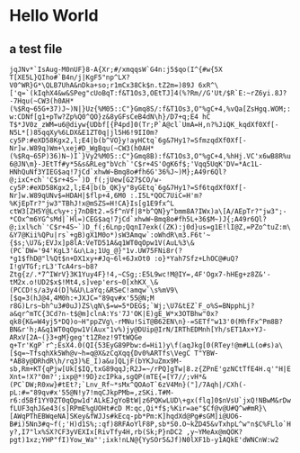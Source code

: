 # Hello World

## a test file

```jqJNv*`IsAug-M0nUF}8-A{Xr;#/xmqqsW`G4n:j5$qo(I^{#w{5X T[XE5L}QIho#`B4n/j|KgF5"np^LX?V0^WR}G*\QLB7UhA&nDka+so;r1mCx38Ck$n.tZ2m=)89J 6xR^\['q=`(kIqhX4&w&SPeg"cUoBqT:f&T1Os3,OEtTJ]4(%?Rm//G'Ut/$R`E:~rZ6yi.8J?-7Hqu(~CW3(h0AH*(%$Rq~65G+37)J~)N|}Uz{%M05::C"}Gmq8S/:f&T1Os3,O"%gC+4,%vQa[ZsHgq.WOM;:w:CDNf[g1+pTw?Zp%Q0^QO}z&8yGFsCeB4dN\h}/D7+q;E4 hC T$*JV0z_zWM=u6@diyw{UDbf[{P4pd]0(Tr;P`A@cl`UmA=H,n?%JiQK_kqdXf0Xf[-N5L*[)85qqXy%6LDX&E1ZT0q|jl5H6!9II0m?cy5P:#eXD58Kgx2,l;E4|b(b^VO}y!ayHCtq`6g&7Hy1?=SfmzqdXf0Xf[-Nr]w.W89q)Wm+\xej#D_WgBqu(~CW3(h0AH*(%$Rq~65P)36)N~)I`}Vy2%M05::C"}Gmq8B):f&T1Os3,O"%gC+4,%hHj.VC'x6wB8R%u6@JN\m}-JEtTf#y*5&s&RLeg"bVch`'C$r+4S'OgK6f$;'Vqq5UqK'DV=*Ac1L-HNhQuNf3YIEG$aq!7jCd`xhwW~Bmq8o#fh6G'36%J~)M};A49r6Ql?@;ixC+ch`'C$r+4S~`)D_f(;jUew[G27$CO/w-cy5P:#eXD58Kgx2,l;E4|b(b_QK}y"8yGEtq`6g&7Hy1?=Sf6tqdXf0Xf[-Nr]w.W89qUNv$=HDAH|$flp+4,6M0 :.I5L*QOC7UiC=H'm?%KjEpTr?"jw3"TBhJ!x@mSZS=H!CA}Is[g1E9fx^L ctW3[ZH5Y@Lc%y+:j7nDBt2.=Sf^nVf|8*b^QN}y"bmm8A?IWx)a\[A/AEpTr?"jw3";-*COx^m6YG^sMd|`Hl=)CEG$aq!7jCd`xhwW~Bmq8o#fh5L+36$M~)J{;A49r6Ql?@;ixl%ch`'C$r+4S~`)D_f(;6Lnp;QqnI7exk((ZK):j0d}us=g1E!lI@Z,=PZo^tuZ:m\&Y7@Kii%QPu|rs`+gB)gX1M0o*)sW3Amqw`:oWhdR\m3.F6t'~{$s;\U7&;EVJx]p8lA:VeTD51A&q1WT0qOpw1V(AuL%3\&(PC`DW='94'KgL3'&u\La;1Ug_@}"1v.UW75FNi8r(?*g1$fhD@"l%Qt$n+DX1xy+#Jq~6l+6JxOt0 :o}*Yah7Sfz+LhOC@#uQ?I!gVTGf;rL3'TcA4rs~b8?Ztg{z/.*7^IWrV}3K1Yuy4F}!4,~CSg;:E5L9wc!M@IY=,4F'Ogx7-hHEg+z8Z&'-tM2x.o!UD2$x$!Mt4,s]vep'ers~0[xhKX_\&(PCCD!s/a3y4(D]%&U\LaYq;&RSeC!amqw`\s%mV9\[$q=3(hJ@4,4M0h:+JXJC="89qv#x'55@N;M r8G)Lrs~bh^u3#0uJ)ZS\qN\$=w=5*DEG$;`Wj;\U7&tEZ`F_o%S=BNpphLj?a&qr^mTC{3Cd?n-t$@m]clnA:Ys'7J'OK|E)gE_W*x3OTBhw"0x?qk8{K&=W4yj5*DQ)o~H"ppZVg\-rMNu!SiT@B62EN\n}-=SETf"w13'0(MhfFx^Pm8B?BN&r'h;A&q1WT0qOpw1V(Aux"1v%)jy@DUip@IrN/IRThEDMnh[Yh/sET1Ax+YJ-ARxV[2A~(}3+gM}geg't1ZRez!9TtWQGe q+Tr'KgP`r^;EsX4.0(QI{53EyG89Pbw:d=Hi1)y\f(aqJkg[0(RTey!@m#LL(o#s)a\[$q=~TfsqhXk5Wh@v~h=q@X&zCqXqq{Dv0%ARTfs\VegC T"YBW-*AB8y@DRhdR\h/rq3)%E_I)a&u]QLjF(bYKJuZmx9M-sb,Rm+KT{qPjw[Uk[$IQ,txG89qqJ;R2J=~/rPQ]gTw|8.z{ZPnE'gzNCtTfE4H.q'"H|EXnt=!X?"0m?';ixp@*!9D}zcIPka,sgQP(mTE{=[Y7//;vH*&(PC`DW;R0xw}#tEt?;`Lnv_Rf~*sMx^QOAoT`6zV4Mn}("]/7Aqh|/CXh(-pL:#="89qv#x'55@N!y7!mqCJkpPMb=,zSKi.T#M-r6:d5Bf1YY0ZT0qOpw1d'ALkEJgYoBtW|z6PQKwLUD\+gx(flq]0$nVsU`jxQ!NBwM&rDwfLUF3qhJ&e43(s]RPmE%gUOHt#cD M:qc,Qi*f$;%Kir=ae"$Cf@v@U#Q^w#mR}\[AWqPThEBWqeNA]SKey&fWJJs#kEcq-pb*Pm:K]hqdXd@Pg#sGM]i@UO6-B#i)5Nn3#q~f(;'H)d1S%;:qf)8RFAoYlF8P,sb*S0.O~kZD45&vTxhpL^w"n$C%FLlo`Hy?,I7"lx%SX?CF3yVEXIx[RivTfy4H,rb(Sk;P}nDC2 ,y~YMeAx@mQOK?pgt)1xz;YHP"fI)Yow_Wa"';ixk!nLN@{YySOr5&Jf)N0lXF1b-y1AQkE'dWNCnW:w2```
